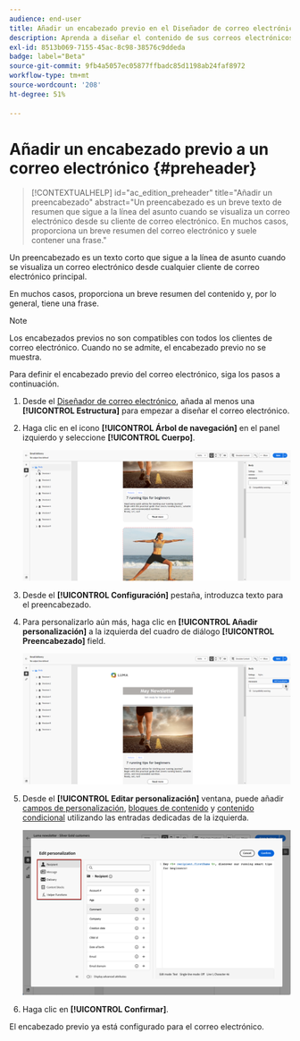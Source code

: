 ```yaml
---
audience: end-user
title: Añadir un encabezado previo en el Diseñador de correo electrónico
description: Aprenda a diseñar el contenido de sus correos electrónicos
exl-id: 8513b069-7155-45ac-8c98-38576c9ddeda
badge: label="Beta"
source-git-commit: 9fb4a5057ec05877ffbadc85d1198ab24faf8972
workflow-type: tm+mt
source-wordcount: '208'
ht-degree: 51%

---
```


# Añadir un encabezado previo a un correo electrónico {#preheader}

>[!CONTEXTUALHELP]
>id="ac_edition_preheader"
>title="Añadir un preencabezado"
>abstract="Un preencabezado es un breve texto de resumen que sigue a la línea del asunto cuando se visualiza un correo electrónico desde su cliente de correo electrónico. En muchos casos, proporciona un breve resumen del correo electrónico y suele contener una frase."

Un preencabezado es un texto corto que sigue a la línea de asunto cuando se visualiza un correo electrónico desde cualquier cliente de correo electrónico principal.

En muchos casos, proporciona un breve resumen del contenido y, por lo general, tiene una frase.

>[!NOTE]
>
>Los encabezados previos no son compatibles con todos los clientes de correo electrónico. Cuando no se admite, el encabezado previo no se muestra.

Para definir el encabezado previo del correo electrónico, siga los pasos a continuación.

1. Desde el [Diseñador de correo electrónico](create-email-content.md), añada al menos una **[!UICONTROL Estructura]** para empezar a diseñar el correo electrónico.

1. Haga clic en el icono **[!UICONTROL Árbol de navegación]** en el panel izquierdo y seleccione **[!UICONTROL Cuerpo]**.

   ![](assets/preheader_body.png)

1. Desde el **[!UICONTROL Configuración]** pestaña, introduzca texto para el preencabezado.

1. Para personalizarlo aún más, haga clic en **[!UICONTROL Añadir personalización]** a la izquierda del cuadro de diálogo **[!UICONTROL Preencabezado]** field.

   ![](assets/preheader_body_settings.png)

1. Desde el **[!UICONTROL Editar personalización]** ventana, puede añadir [campos de personalización](../personalization/personalize.md), [bloques de contenido](../personalization/content-blocks.md) y [contenido condicional](../personalization/conditions.md) utilizando las entradas dedicadas de la izquierda.

   ![](assets/preheader_body_personalization.png)

1. Haga clic en **[!UICONTROL Confirmar]**.

El encabezado previo ya está configurado para el correo electrónico.
